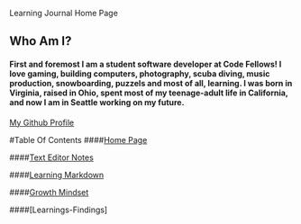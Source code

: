Learning Journal Home Page

## Who Am I?
#### First and foremost I am a student software developer at Code Fellows! I love gaming, building computers, photography, scuba diving, music production, snowboarding, puzzels and most of all, learning. I was born in Virginia, raised in Ohio, spent most of my teenage-adult life in California, and now I am in Seattle working on my future.

[My Github Profile](https://github.com/LeeThomas13)

#Table Of Contents
####[Home Page](https://leethomas13.github.io/learning-journal/)


####[Text Editor Notes](https://leethomas13.github.io/learning-journal/text-editor)


####[Learning Markdown](https://leethomas13.github.io/learning-journal/learning-markdown)


####[Growth Mindset](https://leethomas13.github.io/learning-journal/growth-mindset)


####[Learnings-Findings]